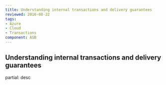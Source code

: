 ```yaml
---
title: Understanding internal transactions and delivery guarantees
reviewed: 2016-08-22
tags:
- Azure
- Cloud
- Transactions
component: ASB
---
```


## Understanding internal transactions and delivery guarantees

partial: desc